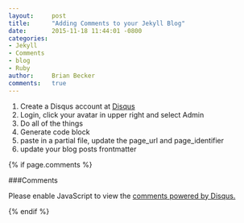 ```yaml
---
layout:     post
title:      "Adding Comments to your Jekyll Blog"
date:       2015-11-18 11:44:01 -0800
categories: 
- Jekyll 
- Comments 
- blog 
- Ruby
author:     Brian Becker
comments:   true
---
```



1. Create a Disqus account at [Disqus][disqus-home]
2. Login, click your avatar in upper right and select Admin
3. Do all of the things
4. Generate code block
5. paste in a partial file, update the page_url and page_identifier
6. update your blog posts frontmatter



{% if page.comments %}

###Comments

  <div id="disqus_thread"></div>
  <script>
      /**
       *  RECOMMENDED CONFIGURATION VARIABLES: EDIT AND UNCOMMENT THE SECTION BELOW TO INSERT DYNAMIC VALUES FROM YOUR PLATFORM OR CMS.
       *  LEARN WHY DEFINING THESE VARIABLES IS IMPORTANT: https://disqus.com/admin/universalcode/#configuration-variables
       */
      /*
      var disqus_config = function () {
          this.page.url = {{ site.url }}{{ page.url | replace:'index.html',''}}
          this.page.identifier = {{ page.id }}
      };
      */
      (function() {  // DON'T EDIT BELOW THIS LINE
          var d = document, s = d.createElement('script');
          
          s.src = '//rubyffr.disqus.com/embed.js';
          
          s.setAttribute('data-timestamp', +new Date());
          (d.head || d.body).appendChild(s);
      })();
  </script>
  <noscript>Please enable JavaScript to view the <a href="https://disqus.com/?ref_noscript" rel="nofollow">comments powered by Disqus.</a></noscript>

{% endif %}

[disqus-home]: https://disqus.com/
